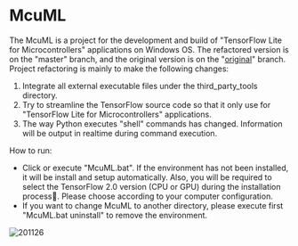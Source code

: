 # McuML  
The McuML is a project for the development and build of "TensorFlow Lite for Microcontrollers" applications on Windows OS. The refactored version is on the "master" branch, and the original version is on the "[original](https://github.com/on-device-ai/McuML/tree/original)" branch. Project refactoring is mainly to make the following changes:  
  
1. Integrate all external executable files under the third\_party\_tools directory.  
2. Try to streamline the TensorFlow source code so that it only use for "TensorFlow Lite for Microcontrollers" applications.  
3. The way Python executes "shell" commands has changed. Information will be output in realtime during command execution. 
  
How to run:  

* Click or execute "McuML.bat". If the environment has not been installed, it will be install and setup automatically. Also, you will be required to select the TensorFlow 2.0 version (CPU or GPU) during the installation process. Please choose according to your computer configuration.
* If you want to change McuML to another directory, please execute first "McuML.bat uninstall" to remove the environment.

![201126](https://user-images.githubusercontent.com/44540872/100257680-28feb580-2f81-11eb-8044-dc81a5620948.png)
 
  
